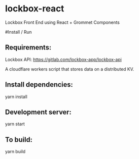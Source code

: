 # lockbox-react

Lockbox Front End using React + Grommet Components

#Install / Run

Requirements:
---
Lockbox API: https://gitlab.com/lockbox-app/lockbox-api

A cloudflare workers script that stores data on a distributed KV.

Install dependencies:
---
yarn install

Development server:
---
yarn start

To build:
---
yarn build